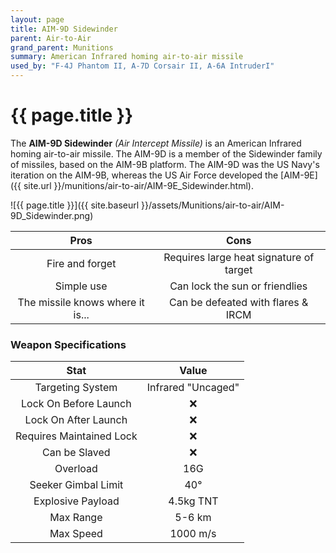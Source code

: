 ```yaml
---
layout: page
title: AIM-9D Sidewinder
parent: Air-to-Air
grand_parent: Munitions
summary: American Infrared homing air-to-air missile
used_by: "F-4J Phantom II, A-7D Corsair II, A-6A IntruderI"
---
```


# {{ page.title }}

The **AIM-9D Sidewinder** *(Air Intercept Missile)* is an American Infrared homing air-to-air missile. The AIM-9D is a member of the Sidewinder family of missiles, based on the AIM-9B platform. The AIM-9D was the US Navy's iteration on the AIM-9B, whereas the US Air Force developed the [AIM-9E]({{ site.url }}/munitions/air-to-air/AIM-9E_Sidewinder.html).

![{{ page.title }}]({{ site.baseurl }}/assets/Munitions/air-to-air/AIM-9D_Sidewinder.png)

| Pros | Cons |
| :---: | :---: |
| Fire and forget | Requires large heat signature of target |
| Simple use | Can lock the sun or friendlies |
| The missile knows where it is... | Can be defeated with flares & IRCM |

### Weapon Specifications

| Stat | Value |
|:-----:|:-----:|
| Targeting System | Infrared "Uncaged" |
| Lock On Before Launch | ❌ |
| Lock On After Launch  | ❌ |
| Requires Maintained Lock  | ❌ |
| Can be Slaved  | ❌ |
| Overload | 16G |
| Seeker Gimbal Limit | 40° |
| Explosive Payload | 4.5kg TNT |
| Max Range | 5-6 km |
| Max Speed | 1000 m/s |
